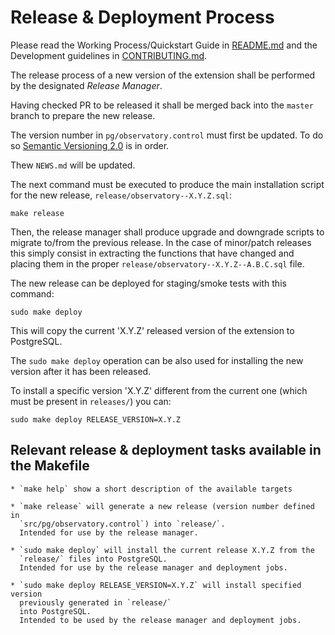 # Release & Deployment Process

Please read the Working Process/Quickstart Guide in [README.md](README.md)
and the Development guidelines in [CONTRIBUTING.md](CONTRIBUTING.md).

The release process of a new version of the extension
shall be performed by the designated *Release Manager*.

Having checked PR to be released it shall be
merged back into the `master` branch to prepare the new release.

The version number in `pg/observatory.control` must first be updated.
To do so [Semantic Versioning 2.0](http://semver.org/) is in order.

Thew `NEWS.md` will be updated.

The next command must be executed to produce the main installation
script for the new release, `release/observatory--X.Y.Z.sql`:
```
make release
```

Then, the release manager shall produce upgrade and downgrade scripts
to migrate to/from the previous release. In the case of minor/patch
releases this simply consist in extracting the functions that have changed
and placing them in the proper `release/observatory--X.Y.Z--A.B.C.sql`
file.

The new release can be deployed for staging/smoke tests with this command:

```
sudo make deploy
```

This will copy the current 'X.Y.Z' released version of the extension to
PostgreSQL.

The `sudo make deploy` operation can be also used for installing
the new version after it has been released.

To install a specific version 'X.Y.Z' different from the current one
(which must be present in `releases/`) you can:

```
sudo make deploy RELEASE_VERSION=X.Y.Z
```


## Relevant release & deployment tasks available in the Makefile

```
* `make help` show a short description of the available targets

* `make release` will generate a new release (version number defined in
  `src/pg/observatory.control`) into `release/`.
  Intended for use by the release manager.

* `sudo make deploy` will install the current release X.Y.Z from the
  `release/` files into PostgreSQL.
  Intended for use by the release manager and deployment jobs.

* `sudo make deploy RELEASE_VERSION=X.Y.Z` will install specified version
  previously generated in `release/`
  into PostgreSQL.
  Intended to be used by the release manager and deployment jobs.
```
